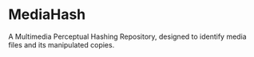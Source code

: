 # MediaHash
A Multimedia Perceptual Hashing Repository, designed to identify media files and its manipulated copies. 
